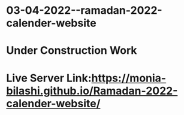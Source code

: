 # 03-04-2022--ramadan-2022-calender-website
# Under Construction Work
# Live Server Link:https://monia-bilashi.github.io/Ramadan-2022-calender-website/
